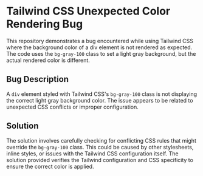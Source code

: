 # Tailwind CSS Unexpected Color Rendering Bug

This repository demonstrates a bug encountered while using Tailwind CSS where the background color of a div element is not rendered as expected.  The code uses the `bg-gray-100` class to set a light gray background, but the actual rendered color is different.

## Bug Description

A `div` element styled with Tailwind CSS's `bg-gray-100` class is not displaying the correct light gray background color. The issue appears to be related to unexpected CSS conflicts or improper configuration.

## Solution

The solution involves carefully checking for conflicting CSS rules that might override the `bg-gray-100` class.  This could be caused by other stylesheets, inline styles, or issues with the Tailwind CSS configuration itself.  The solution provided verifies the Tailwind configuration and CSS specificity to ensure the correct color is applied.
